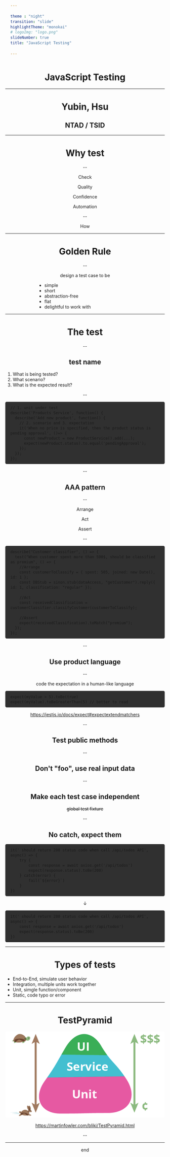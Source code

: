 ```yaml
---

theme : "night"
transition: "slide"
highlightTheme: "monokai"
# logoImg: "logo.png"
slideNumber: true
title: "JavaScript Testing"

---
```


# JavaScript Testing

<style>
:root {
    --r-heading1-size: 72px;
    --r-heading2-size: 48px;
}
pre {
  background: #303030;
  padding: 10px 16px;
  border-radius: 0.3em;
  counter-reset: line;
}
pre code[class*="="] .line {
  display: block;
  line-height: 1.8rem;
  font-size: 1em;
}
pre code[class*="="] .line:before {
  counter-increment: line;
  content: counter(line);
  display: inline-block;
  border-right: 3px solid #6ce26c;
  padding: 0 .5em;
  margin-right: .5em;
  color: #afafaf;
  width: 24px;
  text-align: right;
}

.reveal .slides > section > section {
  text-align:left; 
}

h1,h2,h3,h4 {
  text-align: center
}

p {
  text-align: center;
}

.present img {
    max-height: 65vh;
}
</style>

<script>

    window.onload = () => setTimeout(setLineNumber, 10)
    
    const setLineNumber = () => {
        const codeBlocks = document.querySelectorAll('pre code[class*="="]')
        codeBlocks.forEach(code => {
            const addLineSpan = code.innerHTML.trim().replaceAll('\n','</span><span class="line">')
            code.innerHTML = `<span class="line">${addLineSpan}</span>`    
        })
    }
    
</script>

---

# Yubin, Hsu

## NTAD / TSID

---

# Why test

--

Check

Quality

Confidence

Automation

--

How

---

# Golden Rule

--

design a test case to be 

<div style="padding: 0 100px;">

- simple
- short
- abstraction-free
- flat
- delightful to work with

</div>

---

# The test

--

## test name

1. What is being tested?
2. What scenario?
3. What is the expected result?

--

```typescript=
// 1. unit under test
describe('Products Service', function() {
  describe('Add new product', function() {
    // 2. scenario and 3. expectation
    it('When no price is specified, then the product status is pending approval', ()=> {
      const newProduct = new ProductService().add(...);
      expect(newProduct.status).to.equal('pendingApproval');
    });
  });
});
```

--

## AAA pattern

--

Arrange

Act

Assert

--

```typescript=
describe("Customer classifier", () => {
  test("When customer spent more than 500$, should be classified as premium", () => {
    //Arrange
    const customerToClassify = { spent: 505, joined: new Date(), id: 1 };
    const DBStub = sinon.stub(dataAccess, "getCustomer").reply({ id: 1, classification: "regular" });

    //Act
    const receivedClassification = customerClassifier.classifyCustomer(customerToClassify);

    //Assert
    expect(receivedClassification).toMatch("premium");
  });
});
```

--

## Use product language

--

code the expectation in a human-like language

```typescript=
expect(myValue > 5).toBe(true)
expect(myValue).toBeGreaterThan(5) // better to read
```

https://jestjs.io/docs/expect#expectextendmatchers

--

## Test public methods

--

## Don't "foo", use real input data

--

## Make each test case independent

~~global test fixture~~

--

## No catch, expect them

```typescript=
it(' should return 200 status code when call /api/todos API', async() => {
    try {
        const response = await axios.get('/api/todos')
        expect(response.status).toBe(200)
    } catch(error) {
        fail(`${error}`)
    }
})
```

↓

```typescript=
it(' should return 200 status code when call /api/todos API', async() => {
    const response = await axios.get('/api/todos')
    expect(response.status).toBe(200)
})
```

---

# Types of tests

- End-to-End, simulate user behavior
- Integration, multiple units work together
- Unit, simgle function/component
- Static, code typo or error

---

# TestPyramid

![](img/2022-03-31-23-47-28.png)

https://martinfowler.com/bliki/TestPyramid.html

--

---

end